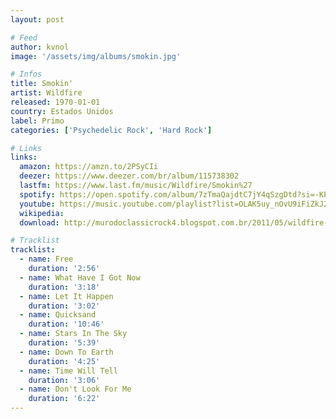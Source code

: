 ```yaml
---
layout: post

# Feed
author: kvnol
image: '/assets/img/albums/smokin.jpg'

# Infos
title: Smokin'
artist: Wildfire
released: 1970-01-01
country: Estados Unidos
label: Primo
categories: ['Psychedelic Rock', 'Hard Rock']

# Links
links:
  amazon: https://amzn.to/2PSyCIi
  deezer: https://www.deezer.com/br/album/115738302
  lastfm: https://www.last.fm/music/Wildfire/Smokin%27
  spotify: https://open.spotify.com/album/7zTmaQajdtC7jY4qSzgDtd?si=-KPzkkg5QNaiZSEs0UJI1Q
  youtube: https://music.youtube.com/playlist?list=OLAK5uy_nOvU9iFiZkJ29zwWPwowNhYQMUp459MSM
  wikipedia:
  download: http://murodoclassicrock4.blogspot.com.br/2011/05/wildfire-smokin-1970.html

# Tracklist
tracklist:
  - name: Free
    duration: '2:56'
  - name: What Have I Got Now
    duration: '3:18'
  - name: Let It Happen
    duration: '3:02'
  - name: Quicksand
    duration: '10:46'
  - name: Stars In The Sky
    duration: '5:39'
  - name: Down To Earth
    duration: '4:25'
  - name: Time Will Tell
    duration: '3:06'
  - name: Don't Look For Me
    duration: '6:22'
---
```


